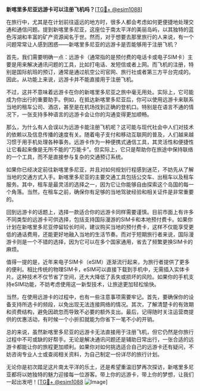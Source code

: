 **新喀里多尼亚远游卡可以注册飞机吗？**[[TG💪+ @esim1088](https://t.me/s/esim1088)]

在旅行中，尤其是在计划前往遥远的地方时，很多人都会考虑如何更便捷地处理交通和通信问题。提到新喀里多尼亚，这座位于南太平洋的美丽岛屿，以其独特的蓝色泻湖和丰富的矿产资源闻名于世。然而，对于想要去那里旅行的人来说，有一个问题常常让人感到困惑——新喀里多尼亚的远游卡是否能够用于注册飞机？

首先，我们需要明确一点：远游卡（通常指的是预付费的电话卡或电子SIM卡）主要是用来解决通讯问题的工具，比如打电话、发短信或者上网。而飞机的注册，特别是国际航班的预订，通常是通过航空公司官网、旅行社或者第三方平台完成的。因此，从功能上来说，远游卡并不能直接用于注册飞机。

不过，这并不意味着远游卡在你的新喀里多尼亚之旅中毫无用处。实际上，它可能成为你出行的重要助手。例如，在抵达新喀里多尼亚后，你可以使用远游卡来联系当地的租车公司、酒店，甚至是在机场找到正确的登机口。特别是在语言不通的情况下，一张支持多种语言的远游卡会让你的沟通变得更加顺畅。

那么，为什么有人会误以为远游卡能注册飞机呢？这可能与现代社会中人们对技术的依赖以及信息传播的速度有关。随着电子支付和移动互联网的普及，人们越来越习惯于用手机处理各种事务。远游卡作为一种便携式通信工具，其灵活性和便捷性让它看起来像是无所不能的“万能卡”。但实际上，它只是帮助你在旅途中保持联络的一个工具，而不是直接参与复杂的交通预订系统。

如果你已经决定前往新喀里多尼亚，并且对如何规划行程感到迷茫，不妨先从了解当地的交通方式入手。新喀里多尼亚的主要交通工具包括公交车、出租车以及租车服务。其中，租车是最灵活的选择之一，因为它让你能够自由探索这个岛国的每一个角落。当然，在租车之前，确保你有足够的当地驾驶经验和相关证件是非常重要的。

回到远游卡的话题上，选择一款适合你的远游卡同样需要谨慎。目前市面上有许多不同类型的远游卡可供选择，包括支持国际漫游的SIM卡和本地预付费卡。如果你计划在新喀里多尼亚停留较长时间，建议购买当地的预付费卡，这样不仅能享受更低的通话费用，还能更好地融入当地的生活节奏。而对于短期旅行者来说，国际漫游卡则是一个不错的选择，因为它可以在多个国家通用，省去了频繁更换SIM卡的麻烦。

值得一提的是，近年来电子SIM卡（eSIM）逐渐流行起来，为旅行者提供了更多的便利。相比传统的物理SIM卡，eSIM可以直接下载到手机中，无需插入实体卡片。这种技术不仅节省了空间，还大大降低了丢失或损坏的风险。如果你的手机支持eSIM功能，不妨考虑使用这一新型技术，让旅途更加轻松愉快。

当然，在使用远游卡的过程中，也有一些注意事项需要牢记。首先，要确保你的设备支持所选卡的频段，以免出现无法连接网络的情况。其次，了解清楚卡的有效期和资费结构，避免因疏忽而导致不必要的额外支出。最后，记得随时关注运营商提供的优惠活动，有时候一个小折扣就能为你省下一笔不小的开销。

总的来说，虽然新喀里多尼亚的远游卡无法直接用于注册飞机，但它仍然是你旅行过程中不可或缺的好帮手。无论是解决通讯问题还是辅助日常出行，一张合适的远游卡都能让你的旅程更加顺利。如果你对如何挑选适合自己的远游卡还有疑问，不妨咨询专业人士或查阅相关资料，为自己制定一份详尽的旅行计划。

无论你是初次踏足这片南太平洋的乐土，还是希望重温旧梦再次探访，新喀里多尼亚都将以她独特的魅力迎接每一位游客。带上你的远游卡，带上你的梦想，让我们一起出发吧！[[TG💪+ @esim1088](https://t.me/s/esim1088) ![Image](https://i.postimg.cc/4NQfJmqS/Snipaste-2025-05-13-00-14-12.png)]